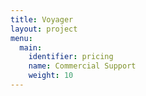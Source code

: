 ```yaml
---
title: Voyager
layout: project
menu:
  main:
    identifier: pricing
    name: Commercial Support
    weight: 10
---
```

